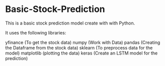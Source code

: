 # Basic-Stock-Prediction

This is a basic stock prediction model create with with Python.

It uses the following libraries:

yfinance (To get the stock data)
numpy (Work with Data)
pandas (Creating the Dataframe from the stock data)
sklearn (To preprocess data for the model)
matplotlib (plotting the data)
keras (Create an LSTM model for the prediction)

